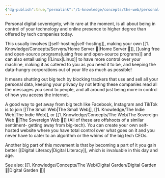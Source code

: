 ```yaml
---
{"dg-publish":true,"permalink":"/1-knowledge/concepts/the-web/personal-digital-sovereignty/","tags":["Personal-Digital-Sovereignty","privacy","indie-web","#main-concept","#buddhist-teachings","#tech","control-your-data"],"created":"2025-07-14T18:01:40.333+10:00","updated":"2025-10-10T18:00:55.690+11:00"}
---
```



Personal digital sovereignty, while rare at the moment, is all about being in control of your technology and online presence to higher degree than offered by tech companies today. 

This usually involves [[self-hosting\|self-hosting]], making your own [[1. Knowledge/Concepts/Servers/Home Server 🌳\|Home Server 🌳]], [[using free and open-source programs\|using free and open-source programs]] and can also entail using [[Linux\|Linux]] to have more control over your machine, making it as catered to you as you need it to be, and keeping the data-hungry corporations out of your life as much as possible! 

It means shutting out big tech by blocking trackers that use and sell all your personal data, keeping your privacy by not letting these companies read all the messages you send to people, and all around just being more in control of how you access the internet. 

A good way to get away from big tech like Facebook, Instagram and TikTok is to join [[The Small Web\|The Small Web]], [[1. Knowledge/The Indie Web\|The Indie Web]], or [[1. Knowledge/Concepts/The Web/The Sovereign Web 🌱\|The Sovereign Web 🌱]] (All of these are offshoots of a similar sentiment- getting away from big-tech). You can create your own self-hosted website where you have total control over what goes on it and you never have to cater to an algorithm or the whims of the big tech CEOs.  

Another big part of this movement is that by becoming a part of it you gain better [[Digital Literacy\|Digital Literacy]], which is invaluable in this day and age.

See also:
[[1. Knowledge/Concepts/The Web/Digital Garden/Digital Garden 🌱\|Digital Garden 🌱]]
